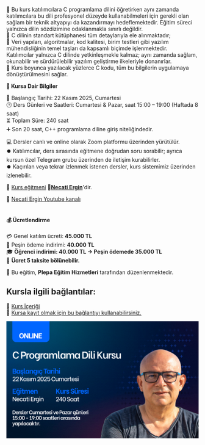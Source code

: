 🎯 Bu kurs katılımcılara C programlama dilini öğretirken aynı zamanda katılımcılara bu dili profesyonel düzeyde kullanabilmeleri için gerekli olan 
sağlam bir teknik altyapıyı da kazandırmayı hedeflemektedir. Eğitim süreci yalnızca dilin sözdizimine odaklanmakla sınırlı değildir.<br>
📌 C dilinin standart kütüphanesi tüm detaylarıyla ele alınmaktadır;<br>
📌 Veri yapıları, algoritmalar, kod kalitesi, birim testleri gibi yazılım mühendisliğinin temel taşları da kapsamlı biçimde işlenmektedir.<br>
Katılımcılar yalnızca C dilinde yetkinleşmekle kalmaz; aynı zamanda sağlam, okunabilir ve sürdürülebilir yazılım geliştirme ilkeleriyle donanırlar. <br>
🧠 Kurs boyunca yazılacak yüzlerce C kodu, tüm bu bilgilerin uygulamaya dönüştürülmesini sağlar.<br>

**🧩 Kursa Dair Bilgiler**

📅 Başlangıç Tarihi: 22 Kasım 2025, Cumartesi<br>
🕒 Ders Günleri ve Saatleri: Cumartesi & Pazar, saat 15:00 – 19:00 (Haftada 8 saat)<br>
⏳ Toplam Süre: 240 saat<br>
➕ Son 20 saat, C++ programlama diline giriş niteliğindedir.<br>

💻 Dersler canlı ve online olarak Zoom platformu üzerinden yürütülür.<br>
⏺️ Katılımcılar, ders sırasında eğitmene doğrudan soru sorabilir; ayrıca kursun özel Telegram grubu üzerinden de iletişim kurabilirler.<br>
⏺️ Kaçırılan veya tekrar izlenmek istenen dersler, kurs sistemimiz üzerinden izlenebilir.

👨 [Kurs eğitmeni](https://github.com/necatiergin/OCAK_2025_CPP_KURSU/blob/main/kurs_egitmeni.md)
**&#128279;[Necati Ergin](https://www.linkedin.com/in/necati-ergin-045768176/)**'dir. <br>

👨 [Necati Ergin Youtube kanalı](https://www.youtube.com/@necatiergin)<br><br>

#### 💰 Ücretlendirme<br>
💳 Genel katılım ücreti: **45.000 TL**<br>
💸 Peşin ödeme indirimi: **40.000 TL**<br>
🎓 **Öğrenci indirimi: 40.000 TL → Peşin ödemede 35.000 TL<br>**
💠 **Ücret 5 taksite bölünebilir.<br>**

🏢 Bu eğitim, **Plepa Eğitim Hizmetleri** tarafından düzenlenmektedir.<br>

## Kursla ilgili bağlantılar:
&#128279; [Kurs İçeriği](https://github.com/necatiergin/kurs_programlari/blob/main/c_programlama_dili.md)<br>
&#128279; [Kursa kayıt olmak için bu bağlantıyı kullanabilirsiniz.](https://us02web.zoom.us/meeting/register/NMkRcoZoQ5St97N7w0bPuQ) <br>

![kurs tanıtım görseli](https://github.com/necatiergin/KASIM-2025-C-KURSU/blob/main/c_kursu_tanitim_gorseli.png)

